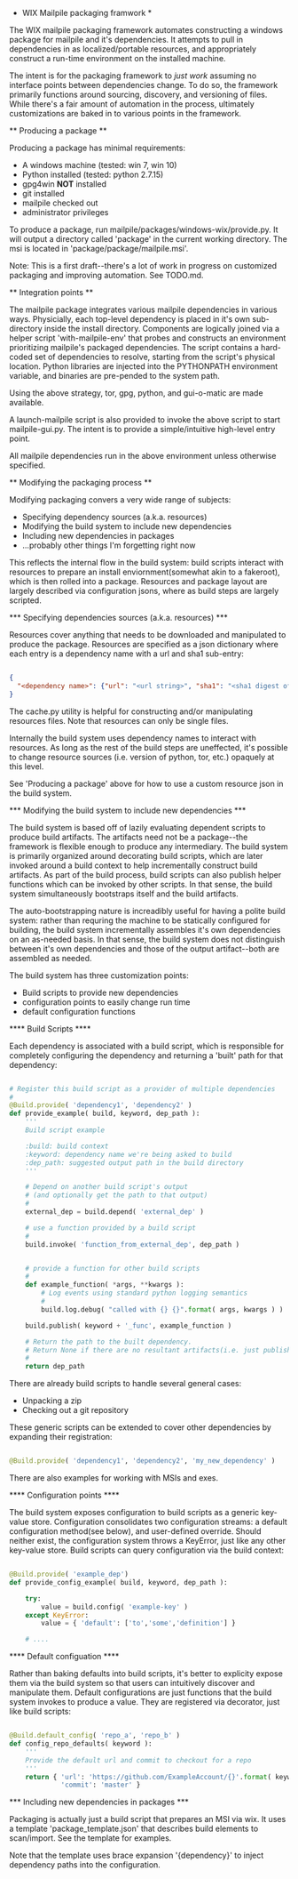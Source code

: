 * WIX Mailpile packaging framwork *

The WIX mailpile packaging framework automates constructing a windows package
for mailpile and it's dependencies. It attempts to pull in dependencies in as
localized/portable resources, and appropriately construct a run-time
environment on the installed machine.

The intent is for the packaging framework to *just work* assuming no interface
points between dependencies change. To do so, the framework primarily functions
around sourcing, discovery, and versioning of files. While there's a fair
amount of automation in the process, ultimately customizations are baked in to
various points in the framework.

** Producing a package **

Producing a package has minimal requirements:

  - A windows machine (tested: win 7, win 10)
  - Python installed (tested: python 2.7.15)
  - gpg4win **NOT** installed
  - git installed
  - mailpile checked out
  - administrator privileges

To produce a package, run mailpile/packages/windows-wix/provide.py. It will
output a directory called 'package' in the current working directory. The
msi is located in 'package/package/mailpile.msi'.

Note: This is a first draft--there's a lot of work in progress on customized
packaging and improving automation. See TODO.md.

** Integration points **

The mailpile package integrates various mailpile dependencies in various ways.
Physicially, each top-level dependency is placed in it's own sub-directory
inside the install directory. Components are logically joined via a helper
script 'with-mailpile-env' that probes and constructs an environment
prioritizing mailpile's packaged dependencies. The script contains a hard-coded
set of dependencies to resolve, starting from the script's physical location.
Python libraries are injected into the PYTHONPATH environment variable, and
binaries are pre-pended to the system path.

Using the above strategy, tor, gpg, python, and gui-o-matic are made available.

A launch-mailpile script is also provided to invoke the above script to start
mailpile-gui.py. The intent is to provide a simple/intuitive high-level entry
point.

All mailpile dependencies run in the above environment unless otherwise specified.

** Modifying the packaging process **

Modifying packaging convers a very wide range of subjects:

  - Specifying dependency sources (a.k.a. resources)
  - Modifying the build system to include new dependencies
  - Including new dependencies in packages
  - ...probably other things I'm forgetting right now

This reflects the internal flow in the build system: build scripts interact
with resources to prepare an install enviornment(somewhat akin to a fakeroot),
which is then rolled into a package. Resources and package layout are largely
described via configuration jsons, where as build steps are largely scripted.

*** Specifying dependencies sources (a.k.a. resources) ***

Resources cover anything that needs to be downloaded and manipulated to produce
the package. Resources are specified as a json dictionary where each entry is
a dependency name with a url and sha1 sub-entry:

```json

{
  "<dependency name>": {"url": "<url string>", "sha1": "<sha1 digest of file>"}
}

```

The cache.py utility is helpful for constructing and/or manipulating resources
files. Note that resources can only be single files.

Internally the build system uses dependency names to interact with resources.
As long as the rest of the build steps are uneffected, it's possible to change
resource sources (i.e. version of python, tor, etc.) opaquely at this level.

See 'Producing a package' above for how to use a custom resource json in the
build system.

*** Modifying the build system to include new dependencies ***

The build system is based off of lazily evaluating dependent scripts to produce
build artifacts. The artifacts need not be a package--the framework is flexible
enough to produce any intermediary. The build system is primarily organized
around decorating build scripts, which are later invoked around a build
context to help incrementally construct build artifacts. As part of the
build process, build scripts can also publish helper functions which can be
invoked by other scripts. In that sense, the build system simultaneously 
bootstraps itself and the build artifacts.

The auto-bootstrapping nature is increadibly useful for having a polite build
system: rather than requring the machine to be statically configured for
building, the build system incrementally assembles it's own dependencies on an
as-needed basis. In that sense, the build system does not distinguish between
it's own dependencies and those of the output artifact--both are assembled as
needed.

The build system has three customization points:

  - Build scripts to provide new dependencies
  - configuration points to easily change run time
  - default configuration functions

**** Build Scripts ****

Each dependency is associated with a build script, which is responsible for
completely configuring the dependency and returning a 'built' path for that
dependency:

```python

# Register this build script as a provider of multiple dependencies
#
@Build.provide( 'dependency1', 'dependency2' )
def provide_example( build, keyword, dep_path ):
    '''
    Build script example

    :build: build context
    :keyword: dependency name we're being asked to build
    :dep_path: suggested output path in the build directory
    '''

    # Depend on another build script's output
    # (and optionally get the path to that output)
    #
    external_dep = build.depend( 'external_dep' )

    # use a function provided by a build script
    #
    build.invoke( 'function_from_external_dep', dep_path )


    # provide a function for other build scripts
    #
    def example_function( *args, **kwargs ):
        # Log events using standard python logging semantics
        #
        build.log.debug( "called with {} {}".format( args, kwargs ) )

    build.publish( keyword + '_func', example_function ) 

    # Return the path to the built dependency.
    # Return None if there are no resultant artifacts(i.e. just publishing)
    #
    return dep_path
```

There are already build scripts to handle several general cases:

  - Unpacking a zip
  - Checking out a git repository

These generic scripts can be extended to cover other dependencies by expanding
their registration:

```python

@Build.provide( 'dependency1', 'dependency2', 'my_new_dependency' )

```

There are also examples for working with MSIs and exes.

**** Configuration points ****

The build system exposes configuration to build scripts as a generic key-value
store. Configuration consolidates two configuration streams: a default
configuration method(see below), and user-defined override. Should neither
exist, the configuration system throws a KeyError, just like any other
key-value store. Build scripts can query configuration via the build context:

```python

@Build.provide( 'example_dep')
def provide_config_example( build, keyword, dep_path ):

    try:
        value = build.config( 'example-key' )
    except KeyError:
        value = { 'default': ['to','some','definition'] }

    # ....

```

**** Default configuation ****

Rather than baking defaults into build scripts, it's better to explicity expose
them via the build system so that users can intuitively discover and manipulate
them. Default configurations are just functions that the build system invokes
to produce a value. They are registered via decorator, just like build scripts:

```python

@Build.default_config( 'repo_a', 'repo_b' )
def config_repo_defaults( keyword ):
    '''
    Provide the default url and commit to checkout for a repo
    '''
    return { 'url': 'https://github.com/ExampleAccount/{}'.format( keyword ),
             'commit': 'master' }


```


*** Including new dependencies in packages ***

Packaging is actually just a build script that prepares an MSI via wix. It uses
a template 'package_template.json' that describes build elements to scan/import.
See the template for examples.

Note that the template uses brace expansion '{dependency}' to inject dependency
paths into the configuration.
